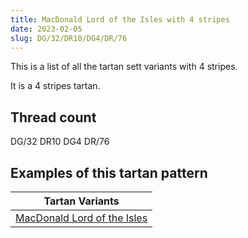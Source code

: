 ```yaml
---
title: MacDonald Lord of the Isles with 4 stripes
date: 2023-02-05
slug: DG/32/DR10/DG4/DR/76
---
```

This is a list of all the tartan sett variants with 4 stripes.

It is a 4 stripes tartan.


## Thread count
DG/32 DR10 DG4 DR/76

## Examples of this tartan pattern

| Tartan Variants |
|---------------|
| [MacDonald Lord of the Isles](/variants/dg/32/dr10/dg4/dr/76-dg11450d-draa0000)||
